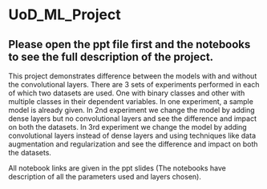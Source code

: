 # UoD_ML_Project

## Please open the ppt file first and the notebooks to see the full description of the project.

This project demonstrates difference between the models with and without the convolutional layers. There are 3 sets of experiments performed in each of which two datasets are used. One with binary classes and other with multiple classes in their dependent variables. 
In one experiment, a sample model is already given.
In 2nd experiment we change the model by adding dense layers but no convolutional layers and see the difference and impact on both the datasets. 
In 3rd experiment we change the model by adding convolutional layers instead of dense layers and using techniques like data augmentation and regularization and see the difference and impact on both the datasets.  

All notebook links are given in the ppt slides (The notebooks have description of all the parameters used and layers chosen).
